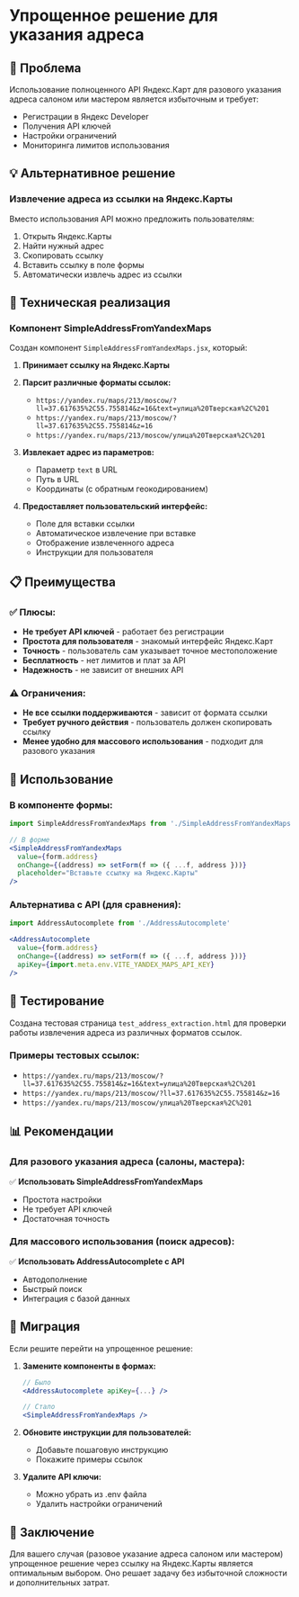 # Упрощенное решение для указания адреса

## 🎯 Проблема

Использование полноценного API Яндекс.Карт для разового указания адреса салоном или мастером является избыточным и требует:
- Регистрации в Яндекс Developer
- Получения API ключей
- Настройки ограничений
- Мониторинга лимитов использования

## 💡 Альтернативное решение

### Извлечение адреса из ссылки на Яндекс.Карты

Вместо использования API можно предложить пользователям:
1. Открыть Яндекс.Карты
2. Найти нужный адрес
3. Скопировать ссылку
4. Вставить ссылку в поле формы
5. Автоматически извлечь адрес из ссылки

## 🔧 Техническая реализация

### Компонент SimpleAddressFromYandexMaps

Создан компонент `SimpleAddressFromYandexMaps.jsx`, который:

1. **Принимает ссылку на Яндекс.Карты**
2. **Парсит различные форматы ссылок:**
   - `https://yandex.ru/maps/213/moscow/?ll=37.617635%2C55.755814&z=16&text=улица%20Тверская%2C%201`
   - `https://yandex.ru/maps/213/moscow/?ll=37.617635%2C55.755814&z=16`
   - `https://yandex.ru/maps/213/moscow/улица%20Тверская%2C%201`

3. **Извлекает адрес из параметров:**
   - Параметр `text` в URL
   - Путь в URL
   - Координаты (с обратным геокодированием)

4. **Предоставляет пользовательский интерфейс:**
   - Поле для вставки ссылки
   - Автоматическое извлечение при вставке
   - Отображение извлеченного адреса
   - Инструкции для пользователя

## 📋 Преимущества

### ✅ Плюсы:
- **Не требует API ключей** - работает без регистрации
- **Простота для пользователя** - знакомый интерфейс Яндекс.Карт
- **Точность** - пользователь сам указывает точное местоположение
- **Бесплатность** - нет лимитов и плат за API
- **Надежность** - не зависит от внешних API

### ⚠️ Ограничения:
- **Не все ссылки поддерживаются** - зависит от формата ссылки
- **Требует ручного действия** - пользователь должен скопировать ссылку
- **Менее удобно для массового использования** - подходит для разового указания

## 🚀 Использование

### В компоненте формы:

```jsx
import SimpleAddressFromYandexMaps from './SimpleAddressFromYandexMaps'

// В форме
<SimpleAddressFromYandexMaps
  value={form.address}
  onChange={(address) => setForm(f => ({ ...f, address }))}
  placeholder="Вставьте ссылку на Яндекс.Карты"
/>
```

### Альтернатива с API (для сравнения):

```jsx
import AddressAutocomplete from './AddressAutocomplete'

<AddressAutocomplete
  value={form.address}
  onChange={(address) => setForm(f => ({ ...f, address }))}
  apiKey={import.meta.env.VITE_YANDEX_MAPS_API_KEY}
/>
```

## 🧪 Тестирование

Создана тестовая страница `test_address_extraction.html` для проверки работы извлечения адреса из различных форматов ссылок.

### Примеры тестовых ссылок:
- `https://yandex.ru/maps/213/moscow/?ll=37.617635%2C55.755814&z=16&text=улица%20Тверская%2C%201`
- `https://yandex.ru/maps/213/moscow/?ll=37.617635%2C55.755814&z=16`
- `https://yandex.ru/maps/213/moscow/улица%20Тверская%2C%201`

## 📊 Рекомендации

### Для разового указания адреса (салоны, мастера):
✅ **Использовать SimpleAddressFromYandexMaps**
- Простота настройки
- Не требует API ключей
- Достаточная точность

### Для массового использования (поиск адресов):
✅ **Использовать AddressAutocomplete с API**
- Автодополнение
- Быстрый поиск
- Интеграция с базой данных

## 🔄 Миграция

Если решите перейти на упрощенное решение:

1. **Замените компоненты в формах:**
   ```jsx
   // Было
   <AddressAutocomplete apiKey={...} />
   
   // Стало
   <SimpleAddressFromYandexMaps />
   ```

2. **Обновите инструкции для пользователей:**
   - Добавьте пошаговую инструкцию
   - Покажите примеры ссылок

3. **Удалите API ключи:**
   - Можно убрать из .env файла
   - Удалить настройки ограничений

## 📝 Заключение

Для вашего случая (разовое указание адреса салоном или мастером) упрощенное решение через ссылку на Яндекс.Карты является оптимальным выбором. Оно решает задачу без избыточной сложности и дополнительных затрат. 